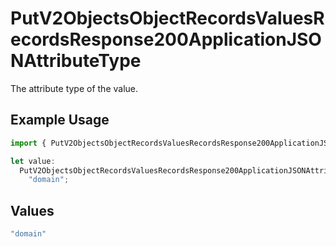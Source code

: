 # PutV2ObjectsObjectRecordsValuesRecordsResponse200ApplicationJSONAttributeType

The attribute type of the value.

## Example Usage

```typescript
import { PutV2ObjectsObjectRecordsValuesRecordsResponse200ApplicationJSONAttributeType } from "attio-js/models/operations";

let value:
  PutV2ObjectsObjectRecordsValuesRecordsResponse200ApplicationJSONAttributeType =
    "domain";
```

## Values

```typescript
"domain"
```